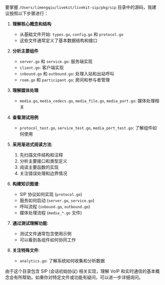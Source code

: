 要掌握 `/Users/limengqiu/livekit/livekit-sip/pkg/sip` 目录中的源码，我建议按照以下步骤进行：

1. **理解核心概念和结构**
   - 从基础文件开始: `types.go`, `config.go` 和 `protocol.go` 
   - 这些文件通常定义了基本数据结构和接口

2. **分析主要组件**
   - `server.go` 和 `service.go`: 服务端实现
   - `client.go`: 客户端实现
   - `inbound.go` 和 `outbound.go`: 处理入站和出站呼叫
   - `room.go` 和 `participant.go`: 房间和参与者管理

3. **理解媒体处理**
   - `media.go`, `media_codecs.go`, `media_file.go`, `media_port.go`: 媒体处理相关

4. **查看测试用例**
   - `protocol_test.go`, `service_test.go`, `media_port_test.go`: 了解组件如何使用

5. **采用渐进式阅读方法**:
   1. 先扫描文件结构和注释
   2. 分析主要接口和类型定义
   3. 阅读主要函数的实现
   4. 关注错误处理和边界情况

6. **构建知识图谱**:
   - SIP 协议如何实现 (`protocol.go`)
   - 服务如何启动 (`server.go`, `service.go`)
   - 呼叫流程 (`inbound.go`, `outbound.go`)
   - 媒体处理流程 (`media_*.go` 文件)

7. **通过测试理解功能**:
   - 测试文件通常包含使用示例
   - 可以看到各组件如何协同工作

8. **关注特殊文件**:
   - `analytics.go`: 了解系统如何收集和分析数据

由于这个目录包含 SIP (会话初始协议) 相关实现，理解 VoIP 和实时通信的基本概念会有所帮助。如果你对特定文件或功能有疑问，可以进一步详细询问。
